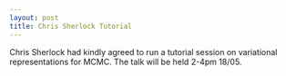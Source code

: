 ```yaml
---
layout: post
title: Chris Sherlock Tutorial
---
```


Chris Sherlock had kindly agreed to run a tutorial session on variational representations for MCMC. The talk will be held 2-4pm 18/05.
